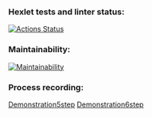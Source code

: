 ### Hexlet tests and linter status:
[![Actions Status](https://github.com/ViktorSitnikov97/java-project-61/actions/workflows/hexlet-check.yml/badge.svg)](https://github.com/ViktorSitnikov97/java-project-61/actions)

### Maintainability:
[![Maintainability](https://api.codeclimate.com/v1/badges/cf9174d9663f61997a31/maintainability)](https://codeclimate.com/github/ViktorSitnikov97/java-project-61/maintainability)

### Process recording:
[Demonstration5step](https://asciinema.org/a/vf4kHuBfE060JsYrrpnDrugTg)
[Demonstration6step](https://asciinema.org/a/s9alzVXnPrEwM3w71bL5LYhEK)

